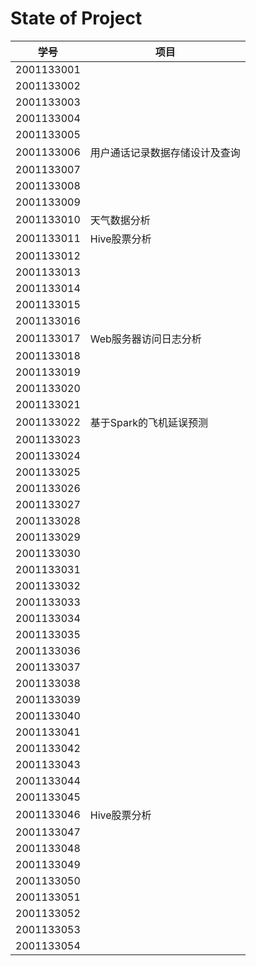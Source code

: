 # State of Project



| 学号       | 项目                           |
| ---------- | ------------------------------ |
| 2001133001 |                                |
| 2001133002 |                                |
| 2001133003 |                                |
| 2001133004 |                                |
| 2001133005 |                                |
| 2001133006 | 用户通话记录数据存储设计及查询 |
| 2001133007 |                                |
| 2001133008 |                                |
| 2001133009 |                                |
| 2001133010 | 天气数据分析                               |
| 2001133011 | Hive股票分析                   |
| 2001133012 |                                |
| 2001133013 |                                |
| 2001133014 |                                |
| 2001133015 |                                |
| 2001133016 |                                |
| 2001133017 | Web服务器访问日志分析          |
| 2001133018 |                                |
| 2001133019 |                                |
| 2001133020 |                                |
| 2001133021 |                                |
| 2001133022 | 基于Spark的飞机延误预测        |
| 2001133023 |                                |
| 2001133024 |                                |
| 2001133025 |                                |
| 2001133026 |                                |
| 2001133027 |                                |
| 2001133028 |                                |
| 2001133029 |                                |
| 2001133030 |                                |
| 2001133031 |                                |
| 2001133032 |                                |
| 2001133033 |                                |
| 2001133034 |                                |
| 2001133035 |                                |
| 2001133036 |                                |
| 2001133037 |                                |
| 2001133038 |                                |
| 2001133039 |                                |
| 2001133040 |                                |
| 2001133041 |                                |
| 2001133042 |                                |
| 2001133043 |                                |
| 2001133044 |                                |
| 2001133045 |                                |
| 2001133046 | Hive股票分析                   |
| 2001133047 |                                |
| 2001133048 |                                |
| 2001133049 |                                |
| 2001133050 |                                |
| 2001133051 |                                |
| 2001133052 |                                |
| 2001133053 |                                |
| 2001133054 |                                |
